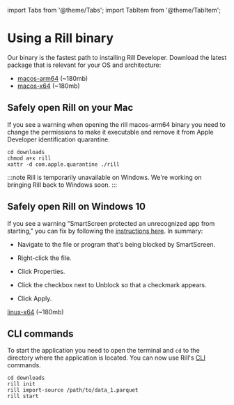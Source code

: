 import Tabs from '@theme/Tabs';
import TabItem from '@theme/TabItem';

# Using a Rill binary
Our binary is the fastest path to installing Rill Developer. Download the latest package that is relevant for your OS and architecture:

<Tabs >
  <TabItem label="MacOS" value="mac">

- [macos-arm64](https://cdn.rilldata.com/rill/latest/macos-arm64/rill) (~180mb)
- [macos-x64](https://cdn.rilldata.com/rill/latest/macos-x64/rill) (~180mb) 

## Safely open Rill on your Mac
If you see a warning when opening the rill macos-arm64 binary you need to change the permissions to make it executable and remove it from Apple Developer identification quarantine.
```
cd downloads
chmod a+x rill
xattr -d com.apple.quarantine ./rill
```

  </TabItem>
  <TabItem label="Windows" value="win">

:::note
Rill is temporarily unavailable on Windows. We're working on bringing Rill back to Windows soon.
:::

## Safely open Rill on Windows 10

If you see a warning "SmartScreen protected an unrecognized app from starting," you can fix by following the [instructions here](https://www.windowscentral.com/how-fix-app-has-been-blocked-your-protection-windows-10#open). In summary:
- Navigate to the file or program that's being blocked by SmartScreen.
- Right-click the file.
- Click Properties.
- Click the checkbox next to Unblock so that a checkmark appears.
- Click Apply.


  </TabItem>
  <TabItem label="Linux" value="linux">

[linux-x64](https://cdn.rilldata.com/rill/latest/linux-x64/rill) (~180mb)

  </TabItem>
</Tabs>

## CLI commands
To start the application you need to open the terminal and `cd` to the directory where the application is located. You can now use Rill's [CLI](../cli.md) commands.
```
cd downloads
rill init
rill import-source /path/to/data_1.parquet
rill start
```

